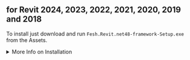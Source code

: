 ## for Revit 2024, 2023, 2022, 2021, 2020, 2019 and 2018

To install just download and run `Fesh.Revit.net48-framework-Setup.exe` from the Assets.

<details>

<summary>More Info on Installation</summary>

No admin rights are required to install or run the app.<br>The app will be installed in `C:\Users\{username}\AppData\Local\Fesh.Revit.net48\current`<br>and registered as a plugin with any installed Revit version 2024 or earlier.
It will automatically offer to update Fesh when a new version is available.

The installer is digitally code-signed via Azure Trusted Signing Service.<br>It should not raise any security warnings.

See the [Changelog](https://github.com/goswinr/Fesh.Revit/blob/main/CHANGELOG.md) for changes in this release.

This release was created with [Velopack](https://velopack.io/).

</details>

